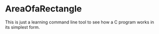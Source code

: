 # AreaOfaRectangle
This is just a learning command line tool to see how a C program works in its simplest form.
